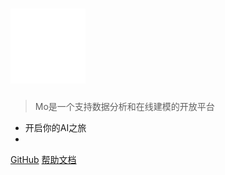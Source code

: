
# <img src="./media/mo.svg" style="opacity: 0.7;" width="120" height="120" />

> Mo是一个支持数据分析和在线建模的开放平台

* 开启你的AI之旅
* 

[GitHub](https://github.com/momodel)
[帮助文档](#平台介绍)
